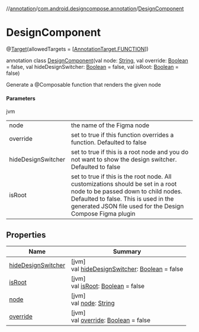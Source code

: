 //[annotation](../../../index.md)/[com.android.designcompose.annotation](../index.md)/[DesignComponent](index.md)

# DesignComponent

@[Target](https://kotlinlang.org/api/latest/jvm/stdlib/kotlin.annotation/-target/index.html)(allowedTargets = [[AnnotationTarget.FUNCTION](https://kotlinlang.org/api/latest/jvm/stdlib/kotlin.annotation/-annotation-target/-f-u-n-c-t-i-o-n/index.html)])

annotation class [DesignComponent](index.md)(val node: [String](https://kotlinlang.org/api/latest/jvm/stdlib/kotlin/-string/index.html), val override: [Boolean](https://kotlinlang.org/api/latest/jvm/stdlib/kotlin/-boolean/index.html) = false, val hideDesignSwitcher: [Boolean](https://kotlinlang.org/api/latest/jvm/stdlib/kotlin/-boolean/index.html) = false, val isRoot: [Boolean](https://kotlinlang.org/api/latest/jvm/stdlib/kotlin/-boolean/index.html) = false)

Generate a @Composable function that renders the given node

#### Parameters

jvm

| | |
|---|---|
| node | the name of the Figma node |
| override | set to true if this function overrides a function. Defaulted to false |
| hideDesignSwitcher | set to true if this is a root node and you do not want to show the design switcher. Defaulted to false |
| isRoot | set to true if this is the root node. All customizations should be set in a root node to be passed down to child nodes. Defaulted to false. This is used in the generated JSON file used for the Design Compose Figma plugin |

## Properties

| Name | Summary |
|---|---|
| [hideDesignSwitcher](hide-design-switcher.md) | [jvm]<br>val [hideDesignSwitcher](hide-design-switcher.md): [Boolean](https://kotlinlang.org/api/latest/jvm/stdlib/kotlin/-boolean/index.html) = false |
| [isRoot](is-root.md) | [jvm]<br>val [isRoot](is-root.md): [Boolean](https://kotlinlang.org/api/latest/jvm/stdlib/kotlin/-boolean/index.html) = false |
| [node](node.md) | [jvm]<br>val [node](node.md): [String](https://kotlinlang.org/api/latest/jvm/stdlib/kotlin/-string/index.html) |
| [override](override.md) | [jvm]<br>val [override](override.md): [Boolean](https://kotlinlang.org/api/latest/jvm/stdlib/kotlin/-boolean/index.html) = false |
